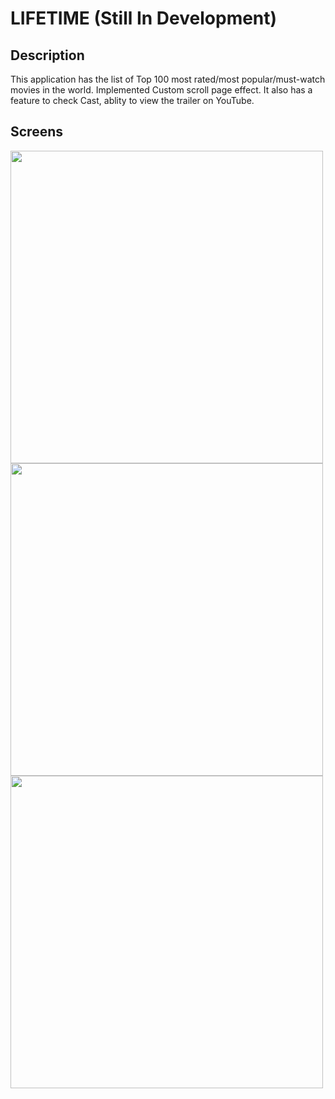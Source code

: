# LIFETIME (Still In Development)
## Description

This application has the list of Top 100 most rated/most popular/must-watch movies in the world. Implemented Custom scroll page effect. It also has a feature to check Cast, ablity to view the trailer on YouTube.

## Screens
<img src="https://github.com/Imgkl/Lifetime/blob/master/1571296727839.png" height="500"><img src="https://github.com/Imgkl/Lifetime/blob/master/1571296731592.png" height="500"><img src="https://github.com/Imgkl/Lifetime/blob/master/1571296739075.png" height="500">

